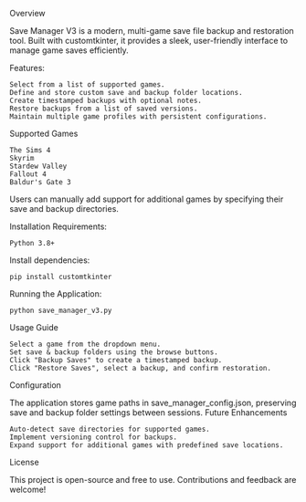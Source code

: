 Overview

Save Manager V3 is a modern, multi-game save file backup and restoration tool. Built with customtkinter, it provides a sleek, user-friendly interface to manage game saves efficiently.

Features:

    Select from a list of supported games.
    Define and store custom save and backup folder locations.
    Create timestamped backups with optional notes.
    Restore backups from a list of saved versions.
    Maintain multiple game profiles with persistent configurations.

Supported Games

    The Sims 4
    Skyrim
    Stardew Valley
    Fallout 4
    Baldur's Gate 3

Users can manually add support for additional games by specifying their save and backup directories.

Installation Requirements:

    Python 3.8+
    
Install dependencies:

    pip install customtkinter

Running the Application:

    python save_manager_v3.py

Usage Guide

    Select a game from the dropdown menu.
    Set save & backup folders using the browse buttons.
    Click "Backup Saves" to create a timestamped backup.
    Click "Restore Saves", select a backup, and confirm restoration.

Configuration

The application stores game paths in save_manager_config.json, preserving save and backup folder settings between sessions.
Future Enhancements

    Auto-detect save directories for supported games.
    Implement versioning control for backups.
    Expand support for additional games with predefined save locations.

License

This project is open-source and free to use. Contributions and feedback are welcome!
